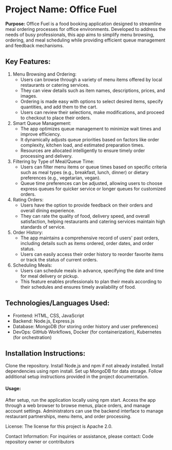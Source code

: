 # Project Name: Office Fuel


**Purpose:** Office Fuel is a food booking application designed to streamline meal ordering processes for office environments. Developed to address the needs of busy professionals, this app aims to simplify menu browsing, ordering, and meal scheduling while providing efficient queue management and feedback mechanisms.


## Key Features:
1) Menu Browsing and Ordering:
    - Users can browse through a variety of menu items offered by local restaurants or catering services.
    - They can view details such as item names, descriptions, prices, and images.
    - Ordering is made easy with options to select desired items, specify quantities, and add them to the cart.
    - Users can review their selections, make modifications, and proceed to checkout to place their orders.
2) Smart Queue Management:
    - The app optimizes queue management to minimize wait times and improve efficiency.
    - It dynamically adjusts queue priorities based on factors like order complexity, kitchen load, and estimated preparation times.
    - Resources are allocated intelligently to ensure timely order processing and delivery.
3) Filtering by Type of Meal/Queue Time:
    - Users can filter menu items or queue times based on specific criteria such as meal types (e.g., breakfast, lunch, dinner) or dietary preferences (e.g., vegetarian, vegan).
    - Queue time preferences can be adjusted, allowing users to choose express queues for quicker service or longer queues for customized orders.
4) Rating Orders:
    - Users have the option to provide feedback on their orders and overall dining experience.
    - They can rate the quality of food, delivery speed, and overall satisfaction, helping restaurants and catering services maintain high standards of service.
5) Order History:
    - The app maintains a comprehensive record of users' past orders, including details such as items ordered, order dates, and order status.
    - Users can easily access their order history to reorder favorite items or track the status of current orders.
6) Scheduling Meals:
    - Users can schedule meals in advance, specifying the date and time for meal delivery or pickup.
    - This feature enables professionals to plan their meals according to their schedules and ensures timely availability of food.

## Technologies/Languages Used:
- Frontend: HTML, CSS, JavaScript
- Backend: Node.js, Express.js
- Database: MongoDB (for storing order history and user preferences)
- DevOps: GitHub Workflows, Docker (for containerization), Kubernetes (for orchestration)


## Installation Instructions:
Clone the repository.
Install Node.js and npm if not already installed.
Install dependencies using npm install.
Set up MongoDB for data storage.
Follow additional setup instructions provided in the project documentation.


#### Usage:

After setup, run the application locally using npm start.
Access the app through a web browser to browse menus, place orders, and manage account settings.
Administrators can use the backend interface to manage restaurant partnerships, menu items, and order processing.


License: The license for this project is Apache 2.0.


Contact Information: For inquiries or assistance, please contact: Code repository owner or contributors

